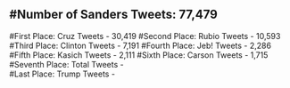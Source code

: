 #Number of Sanders Tweets: 77,479
---
#First Place: Cruz Tweets - 30,419
#Second Place: Rubio Tweets - 10,593
#Third Place: Clinton Tweets - 7,191
#Fourth Place: Jeb! Tweets - 2,286
#Fifth Place: Kasich Tweets - 2,111
#Sixth Place: Carson Tweets - 1,715
#Seventh Place: Total Tweets -  
#Last Place: Trump Tweets - 
